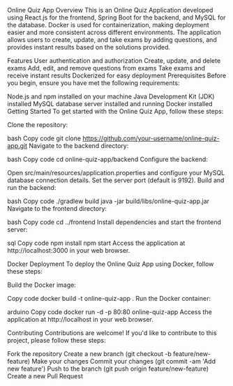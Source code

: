 Online Quiz App
Overview
This is an Online Quiz Application developed using React.js for the frontend, Spring Boot for the backend, and MySQL for the database. Docker is used for containerization, making deployment easier and more consistent across different environments. The application allows users to create, update, and take exams by adding questions, and provides instant results based on the solutions provided.

Features
User authentication and authorization
Create, update, and delete exams
Add, edit, and remove questions from exams
Take exams and receive instant results
Dockerized for easy deployment
Prerequisites
Before you begin, ensure you have met the following requirements:

Node.js and npm installed on your machine
Java Development Kit (JDK) installed
MySQL database server installed and running
Docker installed
Getting Started
To get started with the Online Quiz App, follow these steps:

Clone the repository:

bash
Copy code
git clone https://github.com/your-username/online-quiz-app.git
Navigate to the backend directory:

bash
Copy code
cd online-quiz-app/backend
Configure the backend:

Open src/main/resources/application.properties and configure your MySQL database connection details.
Set the server port (default is 9192).
Build and run the backend:

bash
Copy code
./gradlew build
java -jar build/libs/online-quiz-app.jar
Navigate to the frontend directory:

bash
Copy code
cd ../frontend
Install dependencies and start the frontend server:

sql
Copy code
npm install
npm start
Access the application at http://localhost:3000 in your web browser.

Docker Deployment
To deploy the Online Quiz App using Docker, follow these steps:

Build the Docker image:

Copy code
docker build -t online-quiz-app .
Run the Docker container:

arduino
Copy code
docker run -d -p 80:80 online-quiz-app
Access the application at http://localhost in your web browser.

Contributing
Contributions are welcome! If you'd like to contribute to this project, please follow these steps:

Fork the repository
Create a new branch (git checkout -b feature/new-feature)
Make your changes
Commit your changes (git commit -am 'Add new feature')
Push to the branch (git push origin feature/new-feature)
Create a new Pull Request
